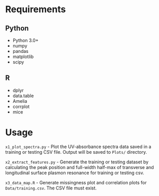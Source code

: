 # Requirements
## Python
- Python 3.0+
- numpy
- pandas
- matplotlib
- scipy

## R
- dplyr
- data.table
- Amelia
- corrplot
- mice

# Usage
`x1_plot_spectra.py` - Plot the UV-absorbance spectra data saved in a training or testing CSV file. Output will be saved to `Plots/` directory.

`x2_extract_features.py` - Generate the training or testing dataset by calculating the peak position and full-width half-max of transverse and longitudinal surface plasmon resonance for training or testing csv.

`x3_data_map.R` - Generate missingness plot and correlation plots for `Data/training.csv`. The CSV file must exist.

